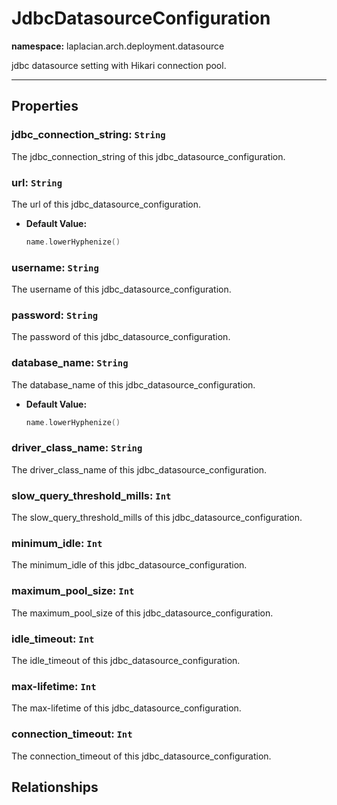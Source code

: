 # **JdbcDatasourceConfiguration**
**namespace:** laplacian.arch.deployment.datasource

jdbc datasource setting with Hikari connection pool.




---

## Properties

### jdbc_connection_string: `String`
The jdbc_connection_string of this jdbc_datasource_configuration.

### url: `String`
The url of this jdbc_datasource_configuration.
- **Default Value:**
  ```kotlin
  name.lowerHyphenize()
  ```

### username: `String`
The username of this jdbc_datasource_configuration.

### password: `String`
The password of this jdbc_datasource_configuration.

### database_name: `String`
The database_name of this jdbc_datasource_configuration.
- **Default Value:**
  ```kotlin
  name.lowerHyphenize()
  ```

### driver_class_name: `String`
The driver_class_name of this jdbc_datasource_configuration.

### slow_query_threshold_mills: `Int`
The slow_query_threshold_mills of this jdbc_datasource_configuration.

### minimum_idle: `Int`
The minimum_idle of this jdbc_datasource_configuration.

### maximum_pool_size: `Int`
The maximum_pool_size of this jdbc_datasource_configuration.

### idle_timeout: `Int`
The idle_timeout of this jdbc_datasource_configuration.

### max-lifetime: `Int`
The max-lifetime of this jdbc_datasource_configuration.

### connection_timeout: `Int`
The connection_timeout of this jdbc_datasource_configuration.

## Relationships